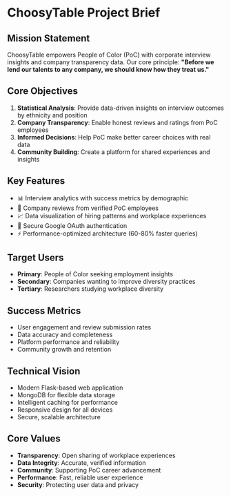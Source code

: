 # ChoosyTable Project Brief

## Mission Statement
ChoosyTable empowers People of Color (PoC) with corporate interview insights and company transparency data. Our core principle: **"Before we lend our talents to any company, we should know how they treat us."**

## Core Objectives
1. **Statistical Analysis**: Provide data-driven insights on interview outcomes by ethnicity and position
2. **Company Transparency**: Enable honest reviews and ratings from PoC employees  
3. **Informed Decisions**: Help PoC make better career choices with real data
4. **Community Building**: Create a platform for shared experiences and insights

## Key Features
- 📊 Interview analytics with success metrics by demographic
- 🏢 Company reviews from verified PoC employees
- 📈 Data visualization of hiring patterns and workplace experiences
- 🔐 Secure Google OAuth authentication
- ⚡ Performance-optimized architecture (60-80% faster queries)

## Target Users
- **Primary**: People of Color seeking employment insights
- **Secondary**: Companies wanting to improve diversity practices
- **Tertiary**: Researchers studying workplace diversity

## Success Metrics
- User engagement and review submission rates
- Data accuracy and completeness
- Platform performance and reliability
- Community growth and retention

## Technical Vision
- Modern Flask-based web application
- MongoDB for flexible data storage
- Intelligent caching for performance
- Responsive design for all devices
- Secure, scalable architecture

## Core Values
- **Transparency**: Open sharing of workplace experiences
- **Data Integrity**: Accurate, verified information
- **Community**: Supporting PoC career advancement
- **Performance**: Fast, reliable user experience
- **Security**: Protecting user data and privacy